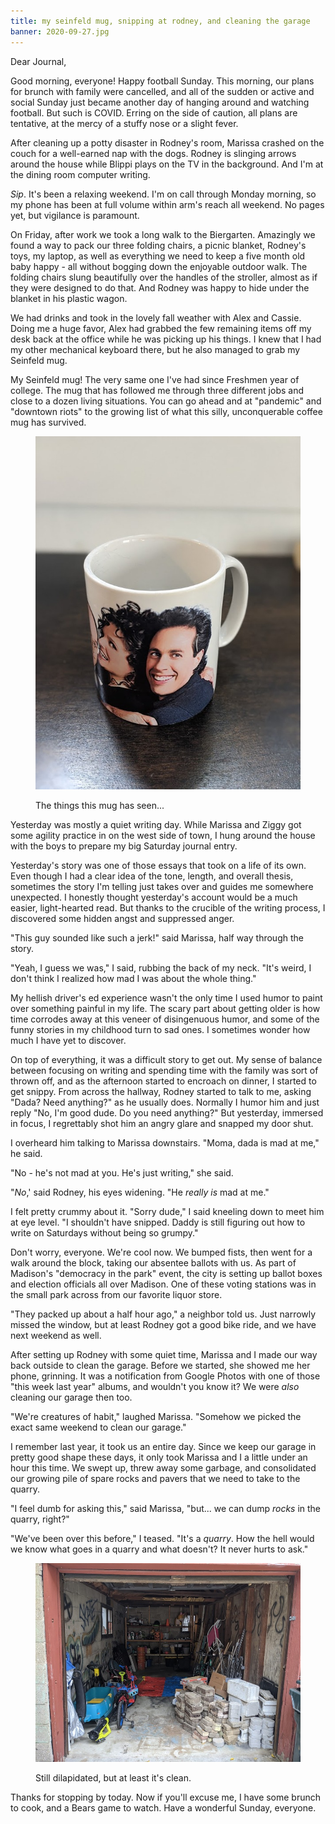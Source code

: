 ```yaml
---
title: my seinfeld mug, snipping at rodney, and cleaning the garage
banner: 2020-09-27.jpg
---
```


Dear Journal,

Good morning, everyone!  Happy football Sunday.  This morning, our
plans for brunch with family were cancelled, and all of the sudden or
active and social Sunday just became another day of hanging around and
watching football.  But such is COVID.  Erring on the side of caution,
all plans are tentative, at the mercy of a stuffy nose or a slight
fever.

After cleaning up a potty disaster in Rodney's room, Marissa crashed
on the couch for a well-earned nap with the dogs.  Rodney is slinging
arrows around the house while Blippi plays on the TV in the
background.  And I'm at the dining room computer writing.

_Sip_.  It's been a relaxing weekend.  I'm on call through Monday
morning, so my phone has been at full volume within arm's reach all
weekend.  No pages yet, but vigilance is paramount.

On Friday, after work we took a long walk to the Biergarten.
Amazingly we found a way to pack our three folding chairs, a picnic
blanket, Rodney's toys, my laptop, as well as everything we need to
keep a five month old baby happy - all without bogging down the
enjoyable outdoor walk.  The folding chairs slung beautifully over the
handles of the stroller, almost as if they were designed to do that.
And Rodney was happy to hide under the blanket in his plastic wagon.

We had drinks and took in the lovely fall weather with Alex and
Cassie.  Doing me a huge favor, Alex had grabbed the few remaining
items off my desk back at the office while he was picking up his
things.  I knew that I had my other mechanical keyboard there, but he
also managed to grab my Seinfeld mug.

My Seinfeld mug!  The very same one I've had since Freshmen year of
college.  The mug that has followed me through three different jobs
and close to a dozen living situations.  You can go ahead and at
"pandemic" and "downtown riots" to the growing list of what this
silly, unconquerable coffee mug has survived.

<figure>
  <a href="/images/2020-09-27/mug.jpg">
    <img alt="2020 09 27 mug" src="/images/2020-09-27/mug.jpg"/>
  </a>
  <figcaption>
    <p>The
things this mug has seen...</p>
  </figcaption>
</figure>

Yesterday was mostly a quiet writing day.  While Marissa and Ziggy got
some agility practice in on the west side of town, I hung around the
house with the boys to prepare my big Saturday journal entry.

Yesterday's story was one of those essays that took on a life of its
own.  Even though I had a clear idea of the tone, length, and overall
thesis, sometimes the story I'm telling just takes over and guides me
somewhere unexpected.  I honestly thought yesterday's account would be
a much easier, light-hearted read.  But thanks to the crucible of the
writing process, I discovered some hidden angst and suppressed anger.

"This guy sounded like such a jerk!" said Marissa, half way through
the story.

"Yeah, I guess we was," I said, rubbing the back of my neck.  "It's
weird, I don't think I realized how mad I was about the whole thing."

My hellish driver's ed experience wasn't the only time I used humor to
paint over something painful in my life.  The scary part about getting
older is how time corrodes away at this veneer of disingenuous humor,
and some of the funny stories in my childhood turn to sad ones.  I
sometimes wonder how much I have yet to discover.

On top of everything, it was a difficult story to get out.  My sense
of balance between focusing on writing and spending time with the
family was sort of thrown off, and as the afternoon started to
encroach on dinner, I started to get snippy.  From across the hallway,
Rodney started to talk to me, asking "Dada?  Need anything?" as he
usually does.  Normally I humor him and just reply "No, I'm good dude.
Do you need anything?"  But yesterday, immersed in focus, I
regrettably shot him an angry glare and snapped my door shut.

I overheard him talking to Marissa downstairs.  "Moma, dada is mad at
me," he said.

"No - he's not mad at you.  He's just writing," she said.

"_No_,' said Rodney, his eyes widening.  "He _really is_ mad at me."

I felt pretty crummy about it.  "Sorry dude," I said kneeling down to
meet him at eye level.  "I shouldn't have snipped.  Daddy is still
figuring out how to write on Saturdays without being so grumpy."

Don't worry, everyone.  We're cool now.  We bumped fists, then went
for a walk around the block, taking our absentee ballots with us.  As
part of Madison's "democracy in the park" event, the city is setting
up ballot boxes and election officials all over Madison.  One of these
voting stations was in the small park across from our favorite liquor
store.

"They packed up about a half hour ago," a neighbor told us.  Just
narrowly missed the window, but at least Rodney got a good bike ride,
and we have next weekend as well.

After setting up Rodney with some quiet time, Marissa and I made our
way back outside to clean the garage.  Before we started, she showed
me her phone, grinning.  It was a notification from Google Photos with
one of those "this week last year" albums, and wouldn't you know it?
We were _also_ cleaning our garage then too.

"We're creatures of habit," laughed Marissa.  "Somehow we picked the
exact same weekend to clean our garage."

I remember last year, it took us an entire day.  Since we keep our
garage in pretty good shape these days, it only took Marissa and I a
little under an hour this time.  We swept up, threw away some garbage,
and consolidated our growing pile of spare rocks and pavers that we
need to take to the quarry.

"I feel dumb for asking this," said Marissa, "but... we can dump
_rocks_ in the quarry, right?"

"We've been over this before," I teased.  "It's a _quarry_.  How the
hell would we know what goes in a quarry and what doesn't?  It never
hurts to ask."

<figure>
  <a href="/images/2020-09-27/garage.jpg">
    <img alt="2020 09 27 garage" src="/images/2020-09-27/garage.jpg"/>
  </a>
  <figcaption>
    <p>Still
dilapidated, but at least it's clean.</p>
  </figcaption>
</figure>

Thanks for stopping by today.  Now if you'll excuse me, I have some
brunch to cook, and a Bears game to watch.  Have a wonderful Sunday,
everyone.
